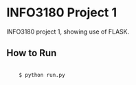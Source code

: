 # INFO3180 Project 1

INFO3180 project 1, showing use of FLASK. 

## How to Run 

```bash

    $ python run.py

```
